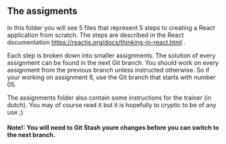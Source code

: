 ## The assigments

In this folder you will see 5 files that represent 5 steps to creating a React application from scratch. The steps are described in the React documentation https://reactjs.org/docs/thinking-in-react.html .

Each step is broken down into smaller assignments. The solution of every assignment can be found in the next Git branch. You should work on every assignment from the previous branch unless instructed otherwise. So if your working on assignment 6, use the Git branch that starts with number 05.

The assignments folder also contain some instructions for the trainer (in dutch). You may of course read it but it is hopefully to cryptic to be of any use ;)

#### Note!: You will need to Git Stash youre changes before you can switch to the next branch.
